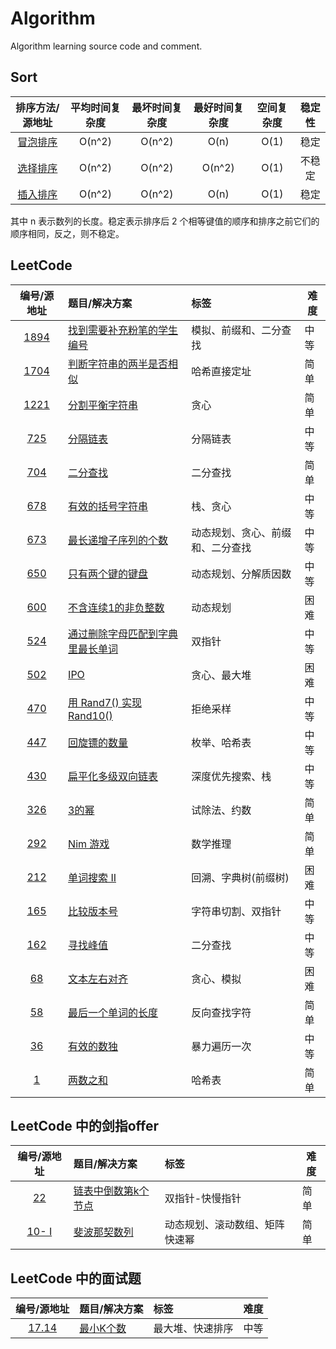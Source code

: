 # Algorithm

Algorithm learning source code and comment.

## Sort

排序方法/源地址|平均时间复杂度|最坏时间复杂度|最好时间复杂度|空间复杂度|稳定性
:-:|:-:|:-:|:-:|:-:|:-:
[冒泡排序](https://github.com/hujingbo98/algorithm/blob/master/source/algorithm/sort/bubbleSort.cpp)|O(n^2)|O(n^2)|O(n)|O(1)|稳定
[选择排序](https://github.com/hujingbo98/algorithm/blob/master/source/algorithm/sort/selectionSort.cpp)|O(n^2)|O(n^2)|O(n^2)|O(1)|不稳定
[插入排序](https://github.com/hujingbo98/algorithm/blob/master/source/algorithm/sort/insertionSort.cpp)|O(n^2)|O(n^2)|O(n)|O(1)|稳定

其中 n 表示数列的长度。稳定表示排序后 2 个相等键值的顺序和排序之前它们的顺序相同，反之，则不稳定。

## LeetCode

编号/源地址|题目/解决方案|标签|难度
:-:|:-|:-|-|
[1894](https://leetcode-cn.com/problems/find-the-student-that-will-replace-the-chalk)|[找到需要补充粉笔的学生编号](https://github.com/hujingbo98/algorithm/blob/master/source/leetcode/1894_FindTheStudentThatWillReplaceTheChalk.cpp)|模拟、前缀和、二分查找|中等
[1704](https://leetcode-cn.com/problems/determine-if-string-halves-are-alike/)|[判断字符串的两半是否相似](https://github.com/hujingbo98/algorithm/blob/master/source/leetcode/1704_DetermineifStringHalvesAreAlike.cpp)|哈希直接定址|简单
[1221](https://leetcode-cn.com/problems/split-a-string-in-balanced-strings/)|[分割平衡字符串](https://github.com/hujingbo98/algorithm/blob/master/source/leetcode/1704_DetermineifStringHalvesAreAlike.cpp)|贪心|简单
[725](https://leetcode-cn.com/problems/split-linked-list-in-parts/)|[分隔链表](https://github.com/hujingbo98/algorithm/blob/master/source/leetcode/0725_SplitLinkedListInParts.cpp)|分隔链表|中等
[704](https://leetcode-cn.com/problems/binary-search/)|[二分查找](https://github.com/hujingbo98/algorithm/blob/master/source/leetcode/0704_BinarySearch.cpp)|二分查找|简单
[678](https://leetcode-cn.com/problems/valid-parenthesis-string/)|[有效的括号字符串](https://github.com/hujingbo98/algorithm/blob/master/source/leetcode/0678_ValidParenthesisString.cpp)|栈、贪心|中等
[673](https://leetcode-cn.com/problems/number-of-longest-increasing-subsequence/)|[最长递增子序列的个数](https://github.com/hujingbo98/algorithm/blob/master/source/leetcode/0673_NumberofLongestIncreasingSubsequence.cpp)|动态规划、贪心、前缀和、二分查找|中等
[650](https://leetcode-cn.com/problems/2-keys-keyboard/)|[只有两个键的键盘](https://github.com/hujingbo98/algorithm/blob/master/source/leetcode/0650_2KeysKeyboard.cpp)|动态规划、分解质因数|中等
[600](https://leetcode-cn.com/problems/non-negative-integers-without-consecutive-ones/)|[不含连续1的非负整数](https://github.com/hujingbo98/algorithm/blob/master/source/leetcode/0600_Non-negativeIntegersWithoutConsecutiveOnes.cpp)|动态规划|困难
[524](https://leetcode-cn.com/problems/longest-word-in-dictionary-through-deleting/)|[通过删除字母匹配到字典里最长单词](https://github.com/hujingbo98/algorithm/blob/master/source/leetcode/0524_LongestWordInDictionaryThroughDeleting.cpp)|双指针|中等
[502](https://leetcode-cn.com/problems/ipo/)|[IPO](https://github.com/hujingbo98/algorithm/blob/master/source/leetcode/0502_IPO.cpp)|贪心、最大堆|困难
[470](https://leetcode-cn.com/problems/implement-rand10-using-rand7/)|[用 Rand7() 实现 Rand10()](https://github.com/hujingbo98/algorithm/blob/master/source/leetcode/0470_ImplementRand10UsingRand7.cpp)|拒绝采样|中等
[447](https://leetcode-cn.com/problems/number-of-boomerangs/)|[回旋镖的数量](https://github.com/hujingbo98/algorithm/blob/master/source/leetcode/0447_NumberOfBoomerangs.cpp)|枚举、哈希表|中等
[430](https://leetcode-cn.com/problems/flatten-a-multilevel-doubly-linked-list/)|[扁平化多级双向链表](https://github.com/hujingbo98/algorithm/blob/master/source/leetcode/0430_FlattenAMultilevelDoublyLinkedList.cpp)|深度优先搜索、栈|中等
[326](https://leetcode-cn.com/problems/power-of-three/)|[3的幂](https://github.com/hujingbo98/algorithm/blob/master/source/leetcode/0326_PowerOfThree.cpp)|试除法、约数|简单
[292](https://leetcode-cn.com/problems/nim-game/)|[Nim 游戏](https://github.com/hujingbo98/algorithm/blob/master/source/leetcode/0292_NimGame.cpp)|数学推理|简单
[212](https://leetcode-cn.com/problems/word-search-ii/)|[单词搜索 II](https://github.com/hujingbo98/algorithm/blob/master/source/leetcode/0212_WordSearchII.cpp)|回溯、字典树(前缀树)|困难
[165](https://leetcode-cn.com/problems/compare-version-numbers)|[比较版本号](https://github.com/hujingbo98/algorithm/blob/master/source/leetcode/0165_CompareVersionNumbers.cpp)|字符串切割、双指针|中等
[162](https://leetcode-cn.com/problems/find-peak-element/)|[寻找峰值](https://github.com/hujingbo98/algorithm/blob/master/source/leetcode/0162_FindPeakElement.cpp)|二分查找|中等
[68](https://leetcode-cn.com/problems/text-justification)|[文本左右对齐](https://github.com/hujingbo98/algorithm/blob/master/source/leetcode/0068_TextJustification.cpp)|贪心、模拟|困难
[58](https://leetcode-cn.com/problems/length-of-last-word/)|[最后一个单词的长度](https://github.com/hujingbo98/algorithm/blob/master/source/leetcode/0058_LengthOfLastWord.cpp)|反向查找字符|简单
[36](https://leetcode-cn.com/problems/valid-sudoku/)|[有效的数独](https://github.com/hujingbo98/algorithm/blob/master/source/leetcode/0036_ValidSudoku.cpp)|暴力遍历一次|中等
[1](https://leetcode-cn.com/problems/two-sum/)|[两数之和](https://github.com/hujingbo98/algorithm/blob/master/source/leetcode/0001_TwoSum.cpp)|哈希表|简单

## LeetCode 中的剑指offer

编号/源地址|题目/解决方案|标签|难度
:-:|:-|:-|-|
[22](https://leetcode-cn.com/problems/lian-biao-zhong-dao-shu-di-kge-jie-dian-lcof/)|[链表中倒数第k个节点](https://github.com/hujingbo98/algorithm/blob/master/source/jianzhioffer/22_TheKthNodeFromTheBottomInTheLinkedList.cpp)|双指针-快慢指针|简单
[10- I](https://leetcode-cn.com/problems/fei-bo-na-qi-shu-lie-lcof/)|[斐波那契数列](https://github.com/hujingbo98/algorithm/blob/master/source/jianzhioffer/10-I_FibonacciSequence.cpp)|动态规划、滚动数组、矩阵快速幂|简单

## LeetCode 中的面试题

编号/源地址|题目/解决方案|标签|难度
:-:|:-|:-|-|
[17.14](https://leetcode-cn.com/problems/smallest-k-lcci/)|[最小K个数](https://github.com/hujingbo98/algorithm/blob/master/source/leetcodeInterviewProblem/17_14_SmallestKNumbers.cpp)|最大堆、快速排序|中等
